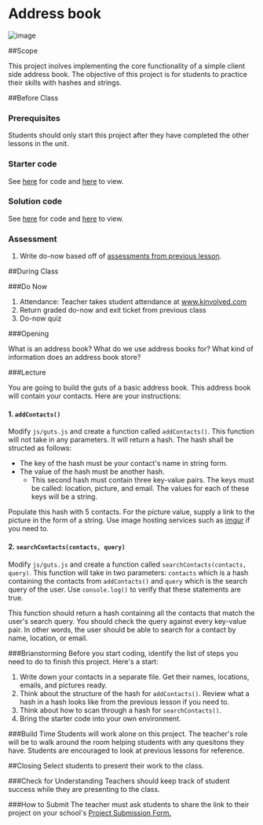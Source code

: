 # Address book

![image](http://i.imgur.com/HHyng59.jpg)

##Scope

This project inolves implementing the core functionality of a simple client side address book. The objective of this project is for students to practice their skills with hashes and strings.
 
##Before Class

### Prerequisites
Students should only start this project after they have completed the other lessons in the unit.

### Starter code

See [here](starter_code/) for code and [here](https://rawgit.com/ScriptEdcurriculum/curriculum/master/units/8-hash/lessons/2-project/starter_code/index.html) to view.

### Solution code

See [here](solution_code/) for code and [here](https://rawgit.com/ScriptEdcurriculum/curriculum/master/units/8-hash/lessons/2-project/solution_code/index.html) to view.

### Assessment

1. Write do-now based off of [assessments from previous lesson](../../../8-hash/lessons/1-hash/assessments/).

##During Class

###Do Now

1. Attendance: Teacher takes student attendance at www.kinvolved.com
2. Return graded do-now and exit ticket from previous class
3. Do-now quiz

###Opening

What is an address book? What do we use address books for? What kind of information does an address book store?

###Lecture

You are going to build the guts of a basic address book. This address book will contain your contacts. Here are your instructions:

#### 1. `addContacts()`

Modify `js/guts.js` and create a function called `addContacts()`. This function will not take in any parameters. It will return a hash. The hash shall be structed as follows:

* The key of the hash must be your contact's name in string form.
* The value of the hash must be another hash. 
	* This second hash must contain three key-value pairs. The keys must be called: location, picture, and email. The values for each of these keys will be a string.

Populate this hash with 5 contacts. For the picture value, supply a link to the picture in the form of a string. Use image hosting services such as [imgur](http://imgur.com) if you need to.

#### 2. `searchContacts(contacts, query)`

Modify `js/guts.js` and create a function called `searchContacts(contacts, query)`. This function will take in two parameters: `contacts` which is a hash containing the contacts from `addContacts()` and `query` which is the search query of the user. Use `console.log()` to verify that these statements are true.

This function should return a hash containing all the contacts that match the user's search query. You should check the query against every key-value pair. In other words, the user should be able to search for a contact by name, location, or email.

###Brianstorming
Before you start coding, identify the list of steps you need to do to finish this project. Here's a start:

1. Write down your contacts in a separate file. Get their names, locations, emails, and pictures ready.
2. Think about the structure of the hash for `addContacts()`. Review what a hash in a hash looks like from the previous lesson if you need to.
3. Think about how to scan through a hash for `searchContacts()`. 
4. Bring the starter code into your own environment.

###Build Time
Students will work alone on this project. The teacher's role will be to walk around the room helping students with any quesitons they have. Students are encouraged to look at previous lessons for reference.

##Closing
Select students to present their work to the class.

###Check for Understanding
Teachers should keep track of student success while they are presenting to the class.

###How to Submit
The teacher must ask students to share the link to their project on your school's [Project Submission Form.](https://docs.google.com/a/scripted.org/spreadsheets/d/1kaVH9hmkDCbBul19583UMPxl6IJ3-4pHgBQ2BU6TKDk/edit#gid=0)
